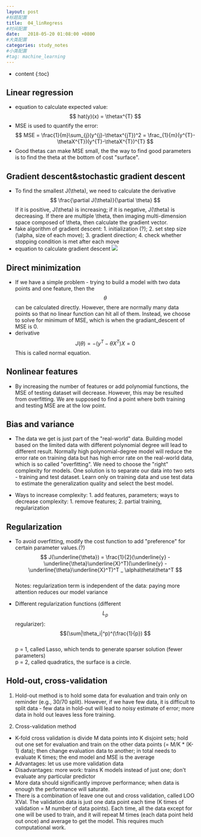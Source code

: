 ```yaml
---
layout: post
#标题配置
title:  04_linRegress
#时间配置
date:   2018-05-20 01:08:00 +0800
#大类配置
categories: study_notes
#小类配置
#tag: machine_learning
---
```


* content
{:toc}


## Linear regression
* equation to calculate expected value:  $$ hat(y)(x) = \thetax^{T} $$
* MSE is used to quantify the error: $$ MSE = \frac{1}{m}\sum_{j}(y^{j}-\thetax^{jT})^2 = \frac_{1}{m}(y^{T}-\thetaX^{T})(y^{T}-\thetaX^{T})^{T} $$  
* Good thetas can make MSE small, the the way to find good parameters is to find the theta at the bottom of cost "surface".   

## Gradient descent&stochastic gradient descent

* To find the smallest J(\theta), we need to calculate the derivative $$ \frac{\partial J(\theta)}{\partial \theta} $$ If it is positive, J(\theta) is increasing; if it is negative, J(\theta) is decreasing. If there are multiple \theta, then imaging multi-dimension space composed of \theta, then calculate the gradient vector.   
* fake algorithm of gradient descent: 1. initialization (?); 2. set step size (\alpha, size of each move); 3. gradient direction; 4. check whether stopping condition is met after each move  
* equation to calculate gradient descent <img src="/Users/YvonneGong/Documents/2018_spring/machine_learning/screenshot/gradiant_descent.png">    

## Direct minimization  

* If we have a simple problem - trying to build a model with two data points and one feature, then the $$ \theta $$ can be calculated directly. However, there are normally many data points so that no linear function can hit all of them. Instead, we choose to solve for minimum of MSE, which is when the gradiant_descent of MSE is 0.
* derivative $$ J(\theta) = -(y^T - \theta X^T)X = 0 $$ This is called normal equation.   

## Nonlinear features   

* By increasing the number of features or add polynomial functions, the MSE of testing dataset will decrease. However, this may be resulted from overfitting. We are supposed to find a point where both training and testing MSE are at the low point.   

## Bias and variance  

* The data we get is just part of the "real-world" data. Building model based on the limited data with different polynomial degree will lead to different result. Normally high polynomial-degree model will reduce the error rate on training data but has high error rate on the real-world data, which is so called "overfitting". We need to choose the "right" complexity for models. One solution is to separate our data into two sets - training and test dataset. Learn only on training data and use test data to estimate the generalization quality and select the best model.   

* Ways to increase complexity: 1. add features, parameters; ways to decrease complexity: 1. remove features; 2. partial training, regularization     

## Regularization  

* To avoid overfitting, modify the cost function to add "preference" for certain parameter values.(?)    
$$ J(\underline{\theta}) = \frac{1}{2}(\underline{y} - \underline{\theta}\underline{X}^T)(\underline{y} - \underline{\theta}\underline{X}^T)^T _ \alpha\theta\theta^T $$  
Notes: regularization term is independent of the data: paying more attention reduces our model variance    

* Different regularization functions (different $$ L_p $$ regularizer): $$(\sum|\theta_i|^p)^(\frac{1}{p}) $$  
p = 1, called Lasso, which tends to generate sparser solution (fewer parameters)  
p = 2, called quadratics, the surface is a circle.

## Hold-out, cross-validation    

1. Hold-out method is to hold some data for evaluation and train only on reminder (e.g., 30/70 split). However, if we have few data, it is difficult to split data - few data in hold-out will lead to noisy estimate of error; more data in hold out leaves less fore training.   

2. Cross-validation method  
  * K-fold cross validation is divide M data points into K disjoint sets; hold out one set for evaluation and train on the other data points (= M/K * (K-1) data); then change evaluation data to another; in total needs to evaluate K times; the end model and MSE is the average  
  * Advantages: let us use more validation data  
  * Disadvantages: more work: trains K models instead of just one; don't evaluate any particular predictor   
  * More data should significantly improve performance; when data is enough the performance will saturate.   
  * There is a combination of leave one out and cross validation, called LOO XVal. The validation data is just one data point each time (K times of validation = M number of data points). Each time, all the data except for one will be used to train, and it will repeat M times (each data point held out once) and average to get the model. This requires much computational work.
